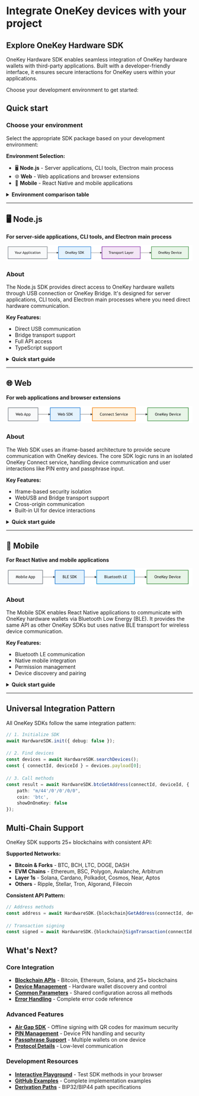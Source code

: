 # Integrate OneKey devices with your project

## Explore OneKey Hardware SDK

OneKey Hardware SDK enables seamless integration of OneKey hardware wallets with third-party applications. Built with a developer-friendly interface, it ensures secure interactions for OneKey users within your applications.

Choose your development environment to get started:

## Quick start

### Choose your environment

Select the appropriate SDK package based on your development environment:

**Environment Selection:**
- 🖥️ **Node.js** - Server applications, CLI tools, Electron main process
- 🌐 **Web** - Web applications and browser extensions
- 📱 **Mobile** - React Native and mobile applications

<details>
<summary><strong>Environment comparison table</strong></summary>

| Environment | Package | Use Case | Connection | Transport |
|-------------|---------|----------|------------|-----------|
| Node.js | `@onekeyfe/hd-core` | Server apps, CLI tools, Electron main | USB/Bridge | Direct |
| Web | `@onekeyfe/hd-web-sdk` | Web apps, browser extensions | USB/Bridge/WebUSB | IFrame |
| Mobile | `@onekeyfe/hd-ble-sdk` | React Native, mobile apps | Bluetooth LE | Native |

</details>

---

## 🖥️ Node.js

**For server-side applications, CLI tools, and Electron main process**

![OneKey SDK Architecture](images/onekey-sdk-architecture.png)

### About

The Node.js SDK provides direct access to OneKey hardware wallets through USB connection or OneKey Bridge. It's designed for server applications, CLI tools, and Electron main processes where you need direct hardware communication.

**Key Features:**
- Direct USB communication
- Bridge transport support
- Full API access
- TypeScript support

<details>
<summary><strong>Quick start guide</strong></summary>

#### 1. Install the package

```bash
npm install @onekeyfe/hd-core
# or
yarn add @onekeyfe/hd-core
```

#### 2. Initialize the SDK

```typescript
import HardwareSDK from '@onekeyfe/hd-core';

// Initialize with recommended settings
await HardwareSDK.init({
    debug: false,
    fetchConfig: true,
    transportReconnect: true,
    lazyLoad: false
});
```

#### 3. Connect to device

```typescript
// Search for connected devices
const devices = await HardwareSDK.searchDevices();

if (devices.success && devices.payload.length > 0) {
    const { connectId, deviceId } = devices.payload[0];
    console.log('Device found:', connectId);
} else {
    console.error('No devices found');
}
```

#### 4. Call SDK methods

```typescript
// Example: Get Bitcoin address
const result = await HardwareSDK.btcGetAddress(connectId, deviceId, {
    path: "m/44'/0'/0'/0/0",
    coin: 'btc',
    showOnOneKey: false
});

if (result.success) {
    console.log('Bitcoin address:', result.payload.address);
} else {
    console.error('Error:', result.payload.error);
}
```

**[View complete Node.js example →](https://github.com/OneKeyHQ/OneKey-Hardware-JS-SDK/tree/main/packages/connect-examples/electron-example)**

</details>

---

## 🌐 Web

**For web applications and browser extensions**

![OneKey Web SDK Architecture](images/onekey-web-sdk-architecture.png)

### About

The Web SDK uses an iframe-based architecture to provide secure communication with OneKey devices. The core SDK logic runs in an isolated OneKey Connect service, handling device communication and user interactions like PIN entry and passphrase input.

**Key Features:**
- Iframe-based security isolation
- WebUSB and Bridge transport support
- Cross-origin communication
- Built-in UI for device interactions

<details>
<summary><strong>Quick start guide</strong></summary>

#### 1. Install the package

```bash
npm install @onekeyfe/hd-web-sdk
# or
yarn add @onekeyfe/hd-web-sdk
```

Or include as script tag:

```html
<script src="https://jssdk.onekey.so/1.1.0/onekey-js-sdk.js"></script>
```

#### 2. Initialize the SDK

```typescript
import HardwareWebSDK from '@onekeyfe/hd-web-sdk';

// Initialize with Connect service
await HardwareWebSDK.init({
    debug: false,
    connectSrc: 'https://jssdk.onekey.so/1.1.0/',
    fetchConfig: true
});
```

For script tag usage:
```javascript
const HardwareWebSDK = window.OneKeyHardwareSDK;
await HardwareWebSDK.init({
    debug: false,
    connectSrc: 'https://jssdk.onekey.so/1.1.0/'
});
```

#### 3. Connect to device

```typescript
// Search for devices (will show device selection UI)
const devices = await HardwareWebSDK.searchDevices();

if (devices.success && devices.payload.length > 0) {
    const { connectId, deviceId } = devices.payload[0];
    console.log('Device connected:', connectId);
}
```

#### 4. Call SDK methods

```typescript
// Example: Get Bitcoin address
const result = await HardwareWebSDK.btcGetAddress(connectId, deviceId, {
    path: "m/44'/0'/0'/0/0",
    coin: 'btc',
    showOnOneKey: true // Show address on device
});

if (result.success) {
    console.log('Bitcoin address:', result.payload.address);
} else {
    console.error('Error:', result.payload.error);
}
```

**[Try the interactive playground →](https://hardware-example.onekeytest.com/expo-playground/)**

</details>

---

## 📱 Mobile

**For React Native and mobile applications**

![OneKey BLE SDK Architecture](images/onekey-ble-sdk-architecture.png)

### About

The Mobile SDK enables React Native applications to communicate with OneKey hardware wallets via Bluetooth Low Energy (BLE). It provides the same API as other OneKey SDKs but uses native BLE transport for wireless device communication.

**Key Features:**
- Bluetooth LE communication
- Native mobile integration
- Permission management
- Device discovery and pairing

<details>
<summary><strong>Quick start guide</strong></summary>

#### 1. Install the package

```bash
npm install @onekeyfe/hd-ble-sdk
# or
yarn add @onekeyfe/hd-ble-sdk
```

#### 2. Configure permissions

Add Bluetooth permissions to your app configuration:

**Android** (`android/app/src/main/AndroidManifest.xml`):
```xml
<uses-permission android:name="android.permission.BLUETOOTH" />
<uses-permission android:name="android.permission.BLUETOOTH_ADMIN" />
<uses-permission android:name="android.permission.ACCESS_FINE_LOCATION" />
```

**iOS** (`ios/YourApp/Info.plist`):
```xml
<key>NSBluetoothAlwaysUsageDescription</key>
<string>This app needs Bluetooth to connect to OneKey hardware wallet</string>
```

#### 3. Initialize the SDK

```typescript
import HardwareBleSDK from '@onekeyfe/hd-ble-sdk';

// Initialize BLE SDK
await HardwareBleSDK.init({
    debug: false,
    transportReconnect: true
});
```

#### 4. Connect to device

```typescript
// Scan for BLE devices (requires permissions)
const devices = await HardwareBleSDK.searchDevices();

if (devices.success && devices.payload.length > 0) {
    const { connectId, deviceId } = devices.payload[0];
    console.log('BLE device found:', connectId);
}
```

#### 5. Call SDK methods

```typescript
// Example: Get Bitcoin address
const result = await HardwareBleSDK.btcGetAddress(connectId, deviceId, {
    path: "m/44'/0'/0'/0/0",
    coin: 'btc',
    showOnOneKey: true
});

if (result.success) {
    console.log('Bitcoin address:', result.payload.address);
} else {
    console.error('Error:', result.payload.error);
}
```

**[View React Native example →](https://github.com/OneKeyHQ/OneKey-Hardware-JS-SDK/tree/main/packages/connect-examples/expo-example)**

</details>

---

## Universal Integration Pattern

All OneKey SDKs follow the same integration pattern:

```typescript
// 1. Initialize SDK
await HardwareSDK.init({ debug: false });

// 2. Find devices
const devices = await HardwareSDK.searchDevices();
const { connectId, deviceId } = devices.payload[0];

// 3. Call methods
const result = await HardwareSDK.btcGetAddress(connectId, deviceId, {
    path: "m/44'/0'/0'/0/0",
    coin: 'btc',
    showOnOneKey: false
});
```

## Multi-Chain Support

OneKey SDK supports 25+ blockchains with consistent API:

**Supported Networks:**
- **Bitcoin & Forks** - BTC, BCH, LTC, DOGE, DASH
- **EVM Chains** - Ethereum, BSC, Polygon, Avalanche, Arbitrum
- **Layer 1s** - Solana, Cardano, Polkadot, Cosmos, Near, Aptos
- **Others** - Ripple, Stellar, Tron, Algorand, Filecoin

**Consistent API Pattern:**
```typescript
// Address methods
const address = await HardwareSDK.{blockchain}GetAddress(connectId, deviceId, params);

// Transaction signing
const signed = await HardwareSDK.{blockchain}SignTransaction(connectId, deviceId, params);
```

## What's Next?

### Core Integration
- **[Blockchain APIs](coin-api/README.md)** - Bitcoin, Ethereum, Solana, and 25+ blockchains
- **[Device Management](device-api/README.md)** - Hardware wallet discovery and control
- **[Common Parameters](coin-api/common-params.md)** - Shared configuration across all methods
- **[Error Handling](coin-api/error-code.md)** - Complete error code reference

### Advanced Features
- **[Air Gap SDK](air-gap-sdk/README.md)** - Offline signing with QR codes for maximum security
- **[PIN Management](advanced/pin.md)** - Device PIN handling and security
- **[Passphrase Support](advanced/passphrase.md)** - Multiple wallets on one device
- **[Protocol Details](advanced/onekey-message-protocol.md)** - Low-level communication

### Development Resources
- **[Interactive Playground](https://hardware-example.onekeytest.com/expo-playground/)** - Test SDK methods in your browser
- **[GitHub Examples](https://github.com/OneKeyHQ/OneKey-Hardware-JS-SDK/tree/main/packages/connect-examples)** - Complete implementation examples
- **[Derivation Paths](coin-api/path.md)** - BIP32/BIP44 path specifications

